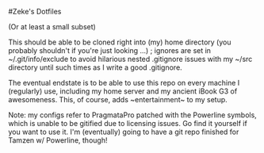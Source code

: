 #Zeke's Dotfiles

(Or at least a small subset)

This should be able to be cloned right into (my) home directory (you probably shouldn't if you're just looking ...) ; ignores are set in ~/.git/info/exclude to avoid hilarious nested .gitignore issues with my ~/src directory until such times as I write a good .gitignore.

The eventual endstate is to be able to use this repo on every machine I (regularly) use, including my home server and my ancient iBook G3 of awesomeness.  This, of course, adds ~entertainment~ to my setup.

Note: my configs refer to PragmataPro patched with the Powerline symbols, which is unable to be gitified due to licensing issues.  Go find it yourself if you want to use it.  I'm (eventually) going to have a git repo finished for Tamzen w/ Powerline, though!
